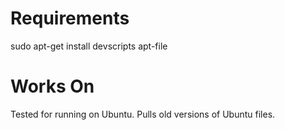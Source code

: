 # Requirements
sudo apt-get install devscripts apt-file

# Works On
Tested for running on Ubuntu. Pulls old versions of Ubuntu files.
